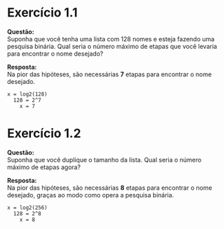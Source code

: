 # Exercício 1.1  
  
**Questão:**  
Suponha que você tenha uma lista com 128 nomes e esteja fazendo uma pesquisa binária. Qual seria o número máximo de etapas que você levaria para encontrar o nome desejado?  
  
**Resposta:**  
Na pior das hipóteses, são necessárias **7** etapas para encontrar o nome desejado.  
  
    x = log2(128)  
      128 = 2^7  
        x = 7  
  
# Exercício 1.2
  
**Questão:**  
Suponha que você duplique o tamanho da lista. Qual seria o número máximo de etapas agora?  
  
**Resposta:**  
Na pior das hipóteses, são necessárias **8** etapas para encontrar o nome desejado, graças ao modo como opera a pesquisa binária.  
  
    x = log2(256)  
      128 = 2^8  
        x = 8  